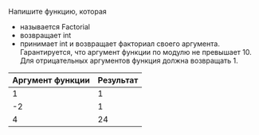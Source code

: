 Напишите функцию, которая

- называется Factorial
- возвращает int
- принимает int и возвращает факториал своего аргумента. Гарантируется, что аргумент функции по модулю не превышает 10. Для отрицательных аргументов функция должна возвращать 1.

| **Аргумент функции** | **Результат** |
| -------------------- | ------------- |
| 1                    | 1             |
| -2                   | 1             |
| 4                    | 24            |